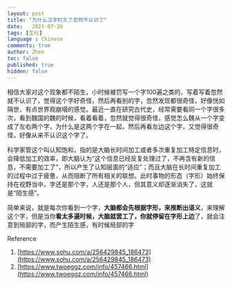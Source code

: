 ```yaml
---
layout: post
title: "为什么汉字盯久了忽然不认识了"
date:   2021-07-26
tags: [生化]
language : Chinese
comments: true
author: Zhen
toc: false
published: true
hidden: false
---
```

相信大家对这个现象都不陌生，小时候被罚写一个字100遍之类的，写着写着忽然就不认识了，觉得这个字好奇怪，然后再看别的字，忽然发现都很奇怪，好像恍如隔世，有点世界观崩塌的感觉。最近一直在研究古代史，经常需要看同一个字很多次，看到魏国的魏的时候，看着看着，忽然就觉得很奇怪，感觉怎么魏从一个字变成了左右两个字，为什么是这两个字在一起，然后再看左边这个字，又觉得很奇怪，好像从来不认识这个字了。

科学家管这个叫认知饱和，指的是大脑长时间加工或者多次重复加工特定信息时，会降低加工的效率，即大脑认为“这个信息已经反复处理过了，不再含有新的信息，不需要加工了”，所以产生了认知层面的“适应”；而且大脑在长时间重复加工的过程中过于疲惫，从而阻断了所有相关的联想。此时事物的形态（字形）始终保持在视野当中，字还是那个字，人还是那个人，但其意义却逐渐消失了，这就是“陌生感”。

简单来说，就是每次你看到一个字，**大脑都会先根据字形，来推断出语义**，来理解这个字，但是当你**看太多遍时候，大脑就罢工了，你就停留在字形上边**了，就会注意到局部的字，而产生陌生感，有时候局部的字


Reference
 1. [https://www.sohu.com/a/256429845_186473](https://www.sohu.com/a/256429845_186473)
 2. [https://www.twoeggz.com/info/457466.html](https://www.twoeggz.com/info/457466.html)

<!--stackedit_data:
eyJoaXN0b3J5IjpbLTExMDYwMjQ2NjAsLTkzMzYwNDM2NCwtMT
gxODk4MjA3MiwtNjc4Njk4NjJdfQ==
-->
